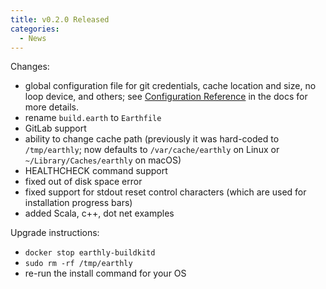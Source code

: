 ```yaml
---
title: v0.2.0 Released
categories:
  - News
---
```


Changes:

- global configuration file for git credentials, cache location and size, no loop device, and others; see [Configuration Reference](https://docs.earthly.dev/earth-config) in the docs for more details.
- rename `build.earth` to `Earthfile`
- GitLab support
- ability to change cache path (previously it was hard-coded to `/tmp/earthly`; now defaults to `/var/cache/earthly` on Linux or `~/Library/Caches/earthly` on macOS)
- HEALTHCHECK command support
- fixed out of disk space error
- fixed support for stdout reset control characters (which are used for installation progress bars)
- added Scala, c++, dot net examples

Upgrade instructions:

- `docker stop earthly-buildkitd`
- `sudo rm -rf /tmp/earthly`
- re-run the install command for your OS
